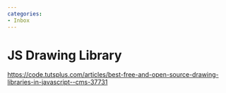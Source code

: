 ```yaml
---
categories:
- Inbox
---
```

# JS Drawing Library

https://code.tutsplus.com/articles/best-free-and-open-source-drawing-libraries-in-javascript--cms-37731